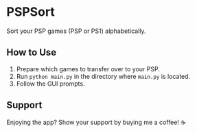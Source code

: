 # PSPSort
Sort your PSP games (PSP or PS1) alphabetically.

## How to Use
1. Prepare which games to transfer over to your PSP.
2. Run `python main.py` in the directory where `main.py` is located.
3. Follow the GUI prompts.

## Support  
Enjoying the app? Show your support by buying me a coffee! ☕  
